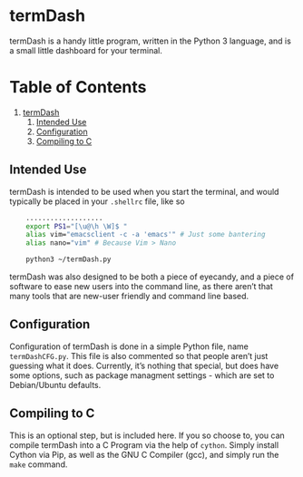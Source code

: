 <a id="org76b86a4"></a>

# termDash

termDash is a handy little program, written in the Python 3 language, and is a small little dashboard for your terminal.


# Table of Contents

1.  [termDash](#org76b86a4)
    1.  [Intended Use](#orga754ff5)
    2.  [Configuration](#org4038baf)
    3.  [Compiling to C](#orgeadcb1e)


<a id="orga754ff5"></a>

## Intended Use

termDash is intended to be used when you start the terminal, and would typically be placed in your `.shellrc` file, like so

```bash
    ...................
    export PS1="[\u@\h \W]$ "
    alias vim="emacsclient -c -a 'emacs'" # Just some bantering
    alias nano="vim" # Because Vim > Nano

    python3 ~/termDash.py
```

termDash was also designed to be both a piece of eyecandy, and a piece of software to ease new users into the command line, as there aren&rsquo;t that many tools that are new-user friendly and command line based.


<a id="org4038baf"></a>

## Configuration

Configuration of termDash is done in a simple Python file, name `termDashCFG.py`. This file is also commented so that people aren&rsquo;t just guessing what it does. Currently, it&rsquo;s nothing that special, but does have some options, such as package managment settings - which are set to Debian/Ubuntu defaults.


<a id="orgeadcb1e"></a>

## Compiling to C

This is an optional step, but is included here. If you so choose to, you can compile termDash into a C Program via the help of `cython`. Simply install Cython via Pip, as well as the GNU C Compiler (gcc), and simply run the `make` command.
